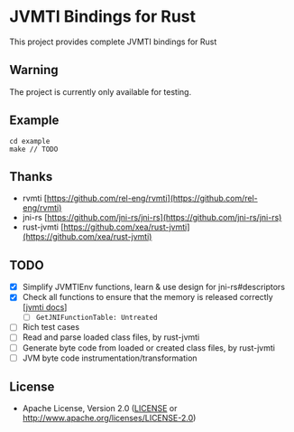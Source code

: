 
# JVMTI Bindings for Rust

This project provides complete JVMTI bindings for Rust 

## Warning

The project is currently only available for testing.

## Example
```
cd example
make // TODO
```

## Thanks

- rvmti [https://github.com/rel-eng/rvmti](https://github.com/rel-eng/rvmti)
- jni-rs [https://github.com/jni-rs/jni-rs](https://github.com/jni-rs/jni-rs)
- rust-jvmti [https://github.com/xea/rust-jvmti](https://github.com/xea/rust-jvmti)

## TODO

- [x] Simplify JVMTIEnv functions, learn & use design for jni-rs#descriptors 
- [x] Check all functions to ensure that the memory is released correctly [[jvmti docs]](https://docs.oracle.com/javase/8/docs/platform/jvmti/jvmti.html#Deallocate)
    - [ ] `GetJNIFunctionTable: Untreated`
- [ ] Rich test cases
- [ ] Read and parse loaded class files, by rust-jvmti
- [ ] Generate byte code from loaded or created class files, by rust-jvmti
- [ ] JVM byte code instrumentation/transformation

## License

 * Apache License, Version 2.0 ([LICENSE](LICENSE) or http://www.apache.org/licenses/LICENSE-2.0)
